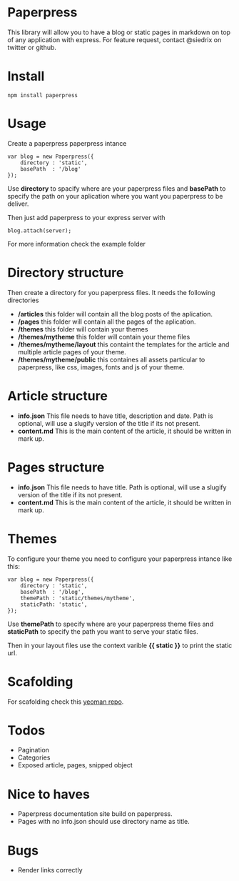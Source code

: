 # Paperpress

This library will allow you to have a blog or static pages in markdown on top of any application with express. For feature request, contact @siedrix on twitter or github.

# Install

    npm install paperpress
    
# Usage

Create a paperpress paperpress intance

    var blog = new Paperpress({
        directory : 'static',
        basePath  : '/blog'
    });
    
Use **directory** to spacify where are your paperpress files and **basePath** to specify the path on your aplication where you want you paperpress to be deliver.

Then just add paperpress to your express server with

    blog.attach(server);
    
For more information check the example folder

# Directory structure

Then create a directory for you paperpress files. It needs the following directories

- **/articles** this folder will contain all the blog posts of the aplication.
- **/pages** this folder will contain all the pages of the aplication.
- **/themes** this folder will contain your themes
- **/themes/mytheme** this folder will contain your theme files
- **/themes/mytheme/layout** this containt the templates for the article and multiple article pages of your theme.
- **/themes/mytheme/public** this containes all assets particular to paperpress, like css, images, fonts and js of your theme.

# Article structure

- **info.json** This file needs to have title, description and date. Path is optional, will use a slugify version of the title if its not present.
- **content.md** This is the main content of the article, it should be written in mark up.

# Pages structure

- **info.json** This file needs to have title. Path is optional, will use a slugify version of the title if its not present.
- **content.md** This is the main content of the article, it should be written in mark up.

# Themes
To configure your theme you need to configure your paperpress intance like this:

    var blog = new Paperpress({
        directory : 'static',
        basePath  : '/blog',
        themePath : 'static/themes/mytheme',
        staticPath: 'static',
    });
    
Use **themePath** to specify where are your paperpress theme files and **staticPath** to specify the path you want to serve your static files.

Then in your layout files use the context varible **{{ static }}** to print the static url.


# Scafolding

For scafolding check this [yeoman repo](https://github.com/Siedrix/generator-paperpress).

# Todos

- Pagination
- Categories
- Exposed article, pages, snipped object

# Nice to haves

- Paperpress documentation site build on paperpress.
- Pages with no info.json should use directory name as title.

# Bugs

- Render links correctly

